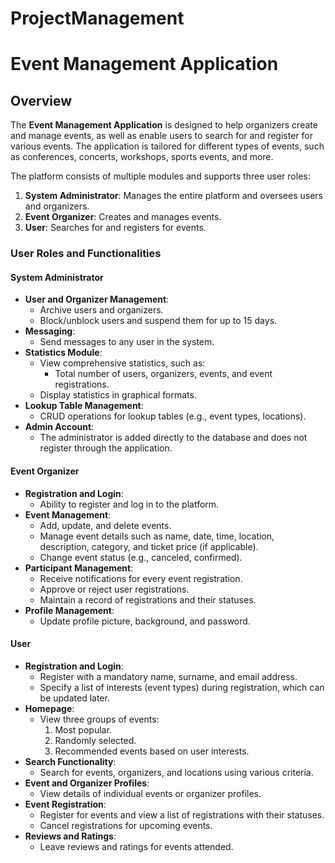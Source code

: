 ﻿# ProjectManagement

# Event Management Application  

## Overview  
The **Event Management Application** is designed to help organizers create and manage events, as well as enable users to search for and register for various events. The application is tailored for different types of events, such as conferences, concerts, workshops, sports events, and more.  

The platform consists of multiple modules and supports three user roles:  
1. **System Administrator**: Manages the entire platform and oversees users and organizers.  
2. **Event Organizer**: Creates and manages events.  
3. **User**: Searches for and registers for events.  

### User Roles and Functionalities  

#### System Administrator  
- **User and Organizer Management**:  
  - Archive users and organizers.  
  - Block/unblock users and suspend them for up to 15 days.  
- **Messaging**:  
  - Send messages to any user in the system.  
- **Statistics Module**:  
  - View comprehensive statistics, such as:  
    - Total number of users, organizers, events, and event registrations.  
  - Display statistics in graphical formats.  
- **Lookup Table Management**:  
  - CRUD operations for lookup tables (e.g., event types, locations).  
- **Admin Account**:  
  - The administrator is added directly to the database and does not register through the application.  

#### Event Organizer  
- **Registration and Login**:  
  - Ability to register and log in to the platform.  
- **Event Management**:  
  - Add, update, and delete events.  
  - Manage event details such as name, date, time, location, description, category, and ticket price (if applicable).  
  - Change event status (e.g., canceled, confirmed).  
- **Participant Management**:  
  - Receive notifications for every event registration.  
  - Approve or reject user registrations.  
  - Maintain a record of registrations and their statuses.  
- **Profile Management**:  
  - Update profile picture, background, and password.  

#### User  
- **Registration and Login**:  
  - Register with a mandatory name, surname, and email address.  
  - Specify a list of interests (event types) during registration, which can be updated later.  
- **Homepage**:  
  - View three groups of events:  
    1. Most popular.  
    2. Randomly selected.  
    3. Recommended events based on user interests.  
- **Search Functionality**:  
  - Search for events, organizers, and locations using various criteria.  
- **Event and Organizer Profiles**:  
  - View details of individual events or organizer profiles.  
- **Event Registration**:  
  - Register for events and view a list of registrations with their statuses.  
  - Cancel registrations for upcoming events.  
- **Reviews and Ratings**:  
  - Leave reviews and ratings for events attended.  

 


